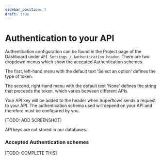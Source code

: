 ```yaml
---
sidebar_position: 7
draft: true
---
```


# Authentication to your API

Authentication configuration can be found in the Project page of the Dashboard under `API Settings / Authentication header`. There are two dropdown menus which show the accepted Authentication schemes. 

The first, left-hand menu with the default text 'Select an option' defines the type of token. 

The second, right-hand menu with the default text 'None' defines the string that preceeds the token, which varies between different APIs.

Your API key will be added to the header when Superflows sends a request to your API. The authentication schema used will depend on your API and therefore must be configured by you. 

[TODO: ADD SCREENSHOT]

API keys are not stored in our databases.

### Accepted Authentication schemes

[TODO: COMPLETE THIS]


